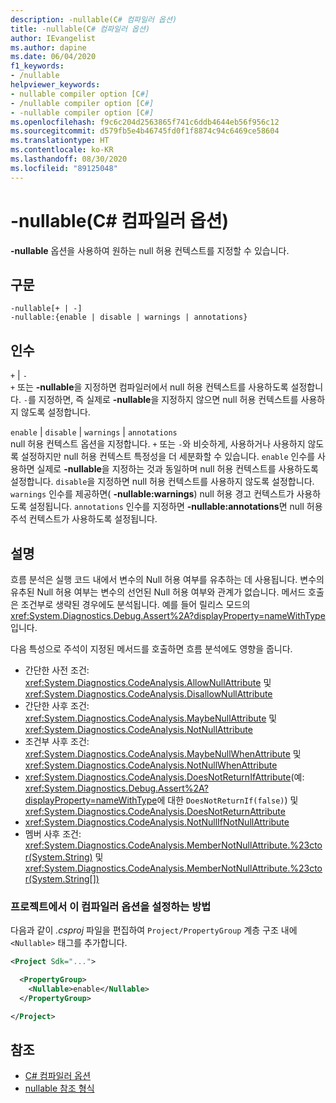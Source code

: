 ```yaml
---
description: -nullable(C# 컴파일러 옵션)
title: -nullable(C# 컴파일러 옵션)
author: IEvangelist
ms.author: dapine
ms.date: 06/04/2020
f1_keywords:
- /nullable
helpviewer_keywords:
- nullable compiler option [C#]
- /nullable compiler option [C#]
- -nullable compiler option [C#]
ms.openlocfilehash: f9c6c204d2563865f741c6ddb4644eb56f956c12
ms.sourcegitcommit: d579fb5e4b46745fd0f1f8874c94c6469ce58604
ms.translationtype: HT
ms.contentlocale: ko-KR
ms.lasthandoff: 08/30/2020
ms.locfileid: "89125048"
---
```

# <a name="-nullable-c-compiler-options"></a>-nullable(C# 컴파일러 옵션)

**-nullable** 옵션을 사용하여 원하는 null 허용 컨텍스트를 지정할 수 있습니다.

## <a name="syntax"></a>구문

```console
-nullable[+ | -]
-nullable:{enable | disable | warnings | annotations}
```

## <a name="arguments"></a>인수

`+` &#124; `-`  
`+` 또는 **-nullable**을 지정하면 컴파일러에서 null 허용 컨텍스트를 사용하도록 설정합니다. `-`를 지정하면, 즉 실제로 **-nullable**을 지정하지 않으면 null 허용 컨텍스트를 사용하지 않도록 설정합니다.

`enable` &#124; `disable` &#124; `warnings` &#124; `annotations`  
null 허용 컨텍스트 옵션을 지정합니다. `+` 또는 `-`와 비슷하게, 사용하거나 사용하지 않도록 설정하지만 null 허용 컨텍스트 특정성을 더 세분화할 수 있습니다. `enable` 인수를 사용하면 실제로 **-nullable**을 지정하는 것과 동일하며 null 허용 컨텍스트를 사용하도록 설정합니다. `disable`을 지정하면 null 허용 컨텍스트를 사용하지 않도록 설정합니다. `warnings` 인수를 제공하면( **-nullable:warnings**) null 허용 경고 컨텍스트가 사용하도록 설정됩니다. `annotations` 인수를 지정하면 **-nullable:annotations**면 null 허용 주석 컨텍스트가 사용하도록 설정됩니다.

## <a name="remarks"></a>설명

흐름 분석은 실행 코드 내에서 변수의 Null 허용 여부를 유추하는 데 사용됩니다. 변수의 유추된 Null 허용 여부는 변수의 선언된 Null 허용 여부와 관계가 없습니다. 메서드 호출은 조건부로 생략된 경우에도 분석됩니다. 예를 들어 릴리스 모드의 <xref:System.Diagnostics.Debug.Assert%2A?displayProperty=nameWithType>입니다.

다음 특성으로 주석이 지정된 메서드를 호출하면 흐름 분석에도 영향을 줍니다.

- 간단한 사전 조건: <xref:System.Diagnostics.CodeAnalysis.AllowNullAttribute> 및 <xref:System.Diagnostics.CodeAnalysis.DisallowNullAttribute>
- 간단한 사후 조건: <xref:System.Diagnostics.CodeAnalysis.MaybeNullAttribute> 및 <xref:System.Diagnostics.CodeAnalysis.NotNullAttribute>
- 조건부 사후 조건: <xref:System.Diagnostics.CodeAnalysis.MaybeNullWhenAttribute> 및 <xref:System.Diagnostics.CodeAnalysis.NotNullWhenAttribute>
- <xref:System.Diagnostics.CodeAnalysis.DoesNotReturnIfAttribute>(예: <xref:System.Diagnostics.Debug.Assert%2A?displayProperty=nameWithType>에 대한 `DoesNotReturnIf(false)`) 및 <xref:System.Diagnostics.CodeAnalysis.DoesNotReturnAttribute>
- <xref:System.Diagnostics.CodeAnalysis.NotNullIfNotNullAttribute>
- 멤버 사후 조건: <xref:System.Diagnostics.CodeAnalysis.MemberNotNullAttribute.%23ctor(System.String)> 및 <xref:System.Diagnostics.CodeAnalysis.MemberNotNullAttribute.%23ctor(System.String[])>

### <a name="to-set-this-compiler-option-in-a-project"></a>프로젝트에서 이 컴파일러 옵션을 설정하는 방법

다음과 같이 *.csproj* 파일을 편집하여 `Project/PropertyGroup` 계층 구조 내에 `<Nullable>` 태그를 추가합니다.

```xml
<Project Sdk="...">

  <PropertyGroup>
    <Nullable>enable</Nullable>
  </PropertyGroup>

</Project>
```

## <a name="see-also"></a>참조

- [C# 컴파일러 옵션](./index.md)
- [nullable 참조 형식](../../nullable-references.md)
